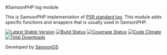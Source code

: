 #SamsonPHP log module

This is SamsonPHP implementation of [PSR standard log](https://github.com/php-fig/log). This module adds specific functions and wrappers
that is usually used in SamsonPHP.

[![Latest Stable Version](https://poser.pugx.org/samsonos/php_log/v/stable.svg)](https://packagist.org/packages/samsonos/php_log) 
[![Build Status](https://travis-ci.org/samsonos/php_log.png)](https://travis-ci.org/samsonos/php_log)
[![Coverage Status](https://img.shields.io/coveralls/samsonos/php_log.svg)](https://coveralls.io/r/samsonos/php_log?branch=master)
[![Code Climate](https://codeclimate.com/github/samsonos/php_log/badges/gpa.svg)](https://codeclimate.com/github/samsonos/php_log) 
[![Total Downloads](https://poser.pugx.org/samsonos/php_log/downloads.svg)](https://packagist.org/packages/samsonos/php_log)

Developed by [SamsonOS](http://samsonos.com/)
